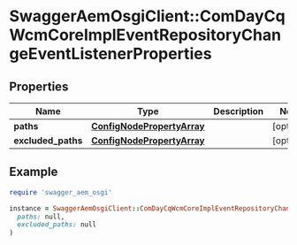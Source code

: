 # SwaggerAemOsgiClient::ComDayCqWcmCoreImplEventRepositoryChangeEventListenerProperties

## Properties

| Name | Type | Description | Notes |
| ---- | ---- | ----------- | ----- |
| **paths** | [**ConfigNodePropertyArray**](ConfigNodePropertyArray.md) |  | [optional] |
| **excluded_paths** | [**ConfigNodePropertyArray**](ConfigNodePropertyArray.md) |  | [optional] |

## Example

```ruby
require 'swagger_aem_osgi'

instance = SwaggerAemOsgiClient::ComDayCqWcmCoreImplEventRepositoryChangeEventListenerProperties.new(
  paths: null,
  excluded_paths: null
)
```

